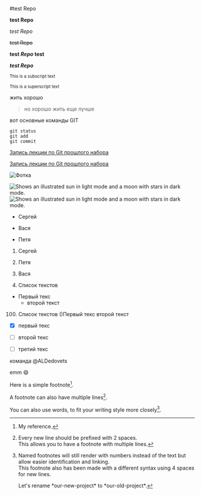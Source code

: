 #test Repo

**test Repo**

*test Repo*

~~test Repo~~

**test _Repo_ test**

***test Repo***

<sub>This is a subscript text</sub>

<sup>This is a superscript text</sup>

жить хорошо
> но хорошо жить еще лучше

вот основные команды GIT
```
git status 
git add 
git commit
```

[Запись лекции по Git прошлого набора](https://youtu.be/6i0Wg-Pohg8)

[Запись лекции по Git прошлого набора][1]  

[1]: https://youtu.be/6i0Wg-Pohg8


![Фотка](https://i.pinimg.com/originals/65/e1/d8/65e1d8f2514792f9584128649f03b93c.jpg)

<picture>
  <source media="(prefers-color-scheme: dark)" srcset="https://user-images.githubusercontent.com/25423296/163456776-7f95b81a-f1ed-45f7-b7ab-8fa810d529fa.png">
  <source media="(prefers-color-scheme: light)" srcset="https://user-images.githubusercontent.com/25423296/163456779-a8556205-d0a5-45e2-ac17-42d089e3c3f8.png">
  <img alt="Shows an illustrated sun in light mode and a moon with stars in dark mode." src="https://user-images.githubusercontent.com/25423296/163456779-a8556205-d0a5-45e2-ac17-42d089e3c3f8.png">
</picture>


<picture>
  <source media="(prefers-color-scheme: dark)" srcset="https://png.pngtree.com/png-clipart/20201128/ourmid/pngtree-yellow-lightning-icon-png-image_2452621.jpg">
  <source media="(prefers-color-scheme: light)" srcset="https://png.pngtree.com/png-clipart/20201128/ourmid/pngtree-yellow-lightning-icon-png-image_2452621.jpg">
  <img alt="Shows an illustrated sun in light mode and a moon with stars in dark mode." src="https://user-images.githubusercontent.com/25423296/163456779-a8556205-d0a5-45e2-ac17-42d089e3c3f8.png">
</picture>

+ Сергей
* Вася
- Петя

1. Сергей 
2. Петя
3. Вася


1. Список текстов
  - Первый текс
    - второй текст


100. Список текстов
()Первый текс
второй текст

- [x] первый текс
- [ ] второй текс
- [ ] третий текс


команда @ALDedovets

emm :smile:


Here is a simple footnote[^1].

A footnote can also have multiple lines[^2].  

You can also use words, to fit your writing style more closely[^note].

[^1]: My reference.
[^2]: Every new line should be prefixed with 2 spaces.  
  This allows you to have a footnote with multiple lines.
[^note]:
    Named footnotes will still render with numbers instead of the text but allow easier identification and linking.  
    This footnote also has been made with a different syntax using 4 spaces for new lines.
    
    <!-- Этот контент не будет отображаться в отображаемом Markdown -->
    
    Let's rename \*our-new-project\* to \*our-old-project\*.
